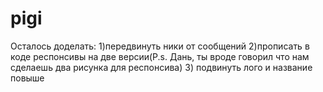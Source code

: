 # pigi
Осталось доделать:
1)передвинуть ники от сообщений 
2)прописать в коде респонсивы на две версии(P.s. Дань, ты вроде говорил что нам сделаешь два рисунка для респонсива)
3) подвинуть лого и название повыше 
